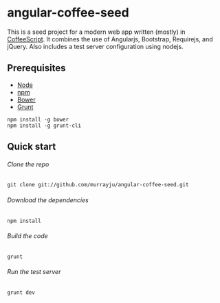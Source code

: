 # angular-coffee-seed
This is a seed project for a modern web app written (mostly) in [CoffeeScript](http://coffeescript.org/). It combines the use of Angularjs, Bootstrap, Requirejs, and jQuery. Also includes a test server configuration using nodejs.

## Prerequisites
+ [Node](http://nodejs.org/)
+ [npm](http://npmjs.org/)
+ [Bower](http://bower.io)
+ [Grunt](http://gruntjs.com)

```
npm install -g bower
npm install -g grunt-cli
```

## Quick start

###### Clone the repo
```
git clone git://github.com/murrayju/angular-coffee-seed.git
```

###### Download the dependencies
```
npm install
```

###### Build the code
```
grunt
```

###### Run the test server
```
grunt dev
```
